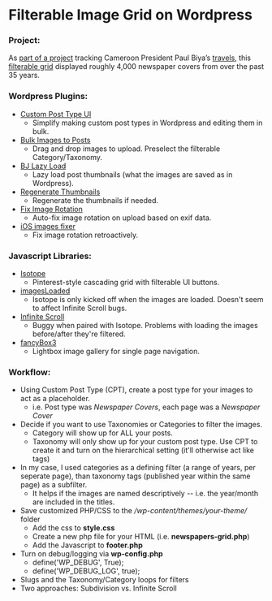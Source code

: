 # Filterable Image Grid on Wordpress

<h3>Project:</h3>

As [part of a project](https://www.occrp.org/en/28-ccwatch/cc-watch-indepth/7653-paul-biya-cameroon-s-roaming-president) tracking Cameroon President Paul Biya’s [travels](https://www.biyascameroon.com/), this [filterable grid](https://www.cameroundebiya.com/papers-1980s/) displayed roughly 4,000 newspaper covers from over the past 35 years.


<h3>Wordpress Plugins:</h3>

* [Custom Post Type UI](https://wordpress.org/plugins/custom-post-type-ui/)
  * Simplify making custom post types in Wordpress and editing them in bulk.
* [Bulk Images to Posts](https://wordpress.org/plugins/bulk-images-to-posts/)
  * Drag and drop images to upload. Preselect the filterable Category/Taxonomy.
* [BJ Lazy Load](https://wordpress.org/plugins/bj-lazy-load/)
  * Lazy load post thumbnails (what the images are saved as in Wordpress).
* [Regenerate Thumbnails](https://wordpress.org/plugins/regenerate-thumbnails/)
  * Regenerate the thumbnails if needed.
* [Fix Image Rotation](https://wordpress.org/plugins/fix-image-rotation/)
  * Auto-fix image rotation on upload based on exif data.
* [iOS images fixer](https://wordpress.org/plugins/ios-images-fixer/)
  * Fix image rotation retroactively.


<h3>Javascript Libraries:</h3>

* [Isotope](https://isotope.metafizzy.co/)
  * Pinterest-style cascading grid with filterable UI buttons.
* [imagesLoaded](https://masonry.desandro.com/)
  * Isotope is only kicked off when the images are loaded. Doesn't seem to affect Infinite Scroll bugs.
* [Infinite Scroll](https://infinite-scroll.com/)
  * Buggy when paired with Isotope. Problems with loading the images before/after they're filtered. 
* [fancyBox3](http://fancyapps.com/fancybox/3/)
  * Lightbox image gallery for single page navigation. 
  
<h3>Workflow:</h3>
  
* Using Custom Post Type (CPT), create a post type for your images to act as a placeholder.
  * i.e. Post type was *Newspaper Covers*, each page was a *Newspaper Cover*
* Decide if you want to use Taxonomies or Categories to filter the images.
  * Category will show up for ALL your posts.
  * Taxonomy will only show up for your custom post type. Use CPT to create it and turn on the hierarchical setting (it'll otherwise act like tags)
* In my case, I used categories as a defining filter (a range of years, per seperate page), than taxonomy tags (published year within the same page) as a subfilter.
  * It helps if the images are named descriptively -- i.e. the year/month are included in the titles.
* Save customized PHP/CSS to the */wp-content/themes/your-theme/* folder
  * Add the css to **style.css**
  * Create a new php file for your HTML (i.e. **newspapers-grid.php**)
  * Add the Javascript to **footer.php**
* Turn on debug/logging via **wp-config.php**
  * define('WP_DEBUG', True);
  * define('WP_DEBUG_LOG', true);
* Slugs and the Taxonomy/Category loops for filters
* Two approaches: Subdivision vs. Infinite Scroll


   
  
